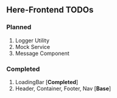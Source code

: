 Here-Frontend TODOs
-------------------

### Planned
1. Logger Utility
3. Mock Service
4. Message Component


### Completed
1. LoadingBar [**Completed**]
2. Header, Container, Footer, Nav [**Base**]

